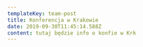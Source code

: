 ```yaml
---
templateKey: team-post
title: Konferencja w Krakowie
date: 2019-09-30T11:45:14.588Z
content: tutaj będzie info o konfie w Krk
---
```



